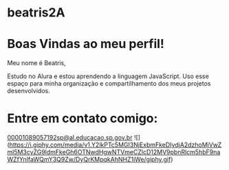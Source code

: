 # beatris2A

# Boas Vindas ao meu perfil!

Meu nome é Beatris, 

Estudo no Alura e estou aprendendo a linguagem JavaScript.
Uso esse espaço para minha organização e compartilhamento dos meus projetos desenvolvidos.

# Entre em contato comigo:

00001089057192sp@al.educacao.sp.gov.br
![]
(https://i.giphy.com/media/v1.Y2lkPTc5MGI3NjExbmFkeDIydjA2dzhoMjVwZml5M3cyZG9ldmFkeGh6OTNwdHgwNTVmeCZlcD12MV9pbnRlcm5hbF9naWZfYnlfaWQmY3Q9Zw/DyQrKMpqkAhNHZ1iWe/giphy.gif)
